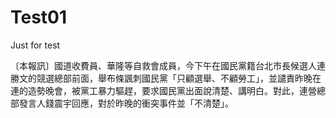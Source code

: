 Test01
======

Just for test

〔本報訊〕國道收費員、華隆等自救會成員，今下午在國民黨籍台北市長候選人連勝文的競選總部前面，舉布條諷刺國民黨「只顧選舉、不顧勞工」，並譴責昨晚在連的造勢晚會，被黨工暴力驅趕，要求國民黨出面說清楚、講明白。對此，連營總部發言人錢震宇回應，對於昨晚的衝突事件並「不清楚」。

